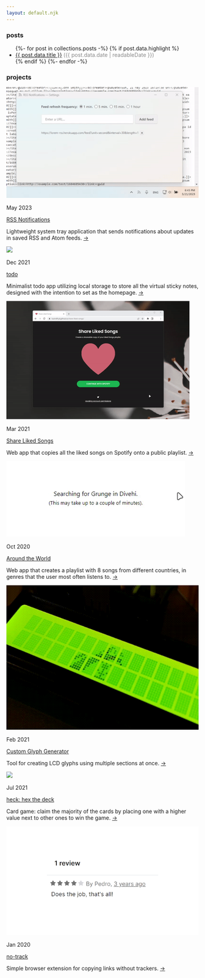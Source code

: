 ```yaml
---
layout: default.njk
---
```


### posts

<ul>
    {%- for post in collections.posts -%}
        {% if post.data.highlight %}
            <li><a href="{{ post.url }}">{{ post.data.title }}</a> <span style="opacity: 0.5">({{ post.data.date | readableDate }})</span></li>
        {% endif %}
    {%- endfor -%}
</ul>

### projects

<div class="projects">
    <div class="item">
        <img src="/rss-notifications.gif" class="demo"/>
        <p class="date">May 2023</p>
        <a href="https://github.com/tusindfryd/rss-notifications" class="title">RSS Notifications</a>
        <p class="description">Lightweight system tray application that sends notifications about updates in saved RSS and Atom feeds.
        <a href="https://github.com/tusindfryd/rss-notifications">→</a></p>
    </div>
    <div class="item">
        <img src="/todo.gif" class="demo"/>
        <p class="date">Dec 2021</p>
        <a href="https://github.com/tusindfryd/todo" class="title">todo </a>
        <p class="description">Minimalist todo app utilizing local storage to store all the virtual sticky notes,
            designed with the intention to set as the homepage. <a href="https://github.com/tusindfryd/todo">→</a></p>
    </div>
    <div class="item">
        <img src="/share-liked-songs.gif" class="demo"/>
        <p class="date">Mar 2021</p>
        <a href="https://tusindfryd.github.io/share-liked-songs/" class="title">Share Liked Songs</a>
        <p class="description">Web app that copies all the liked songs on Spotify onto a public playlist. <a href="https://tusindfryd.github.io/share-liked-songs/">→</a></p>
    </div>
    <div class="item">
        <img src="/around-the-world.gif" class="demo"/>
        <p class="date">Oct 2020</p>
        <a href="https://tusindfryd.github.io/around-the-world" class="title">Around the World</a>
        <p class="description">Web app that creates a playlist with 8 songs from different countries, in genres that the
            user most often listens to. <a href="https://tusindfryd.github.io/around-the-world">→</a></p>
    </div>
    <div class="item">
        <img src="/butterflies.gif" class="demo"/>
        <p class="date">Feb 2021</p>
        <a href="https://tusindfryd.github.io/screenduino/" class="title">Custom Glyph Generator</a>
        <p class="description">Tool for creating LCD glyphs using multiple sections at once. <a href="https://tusindfryd.github.io/screenduino/">→</a></p>
    </div>
    <div class="item">
        <img src="/bgif.gif" class="demo"/>
        <p class="date">Jul 2021</p>
        <a href="https://tusindfryd.github.io/heck/" class="title">heck: hex the deck</a>
        <p class="description">Card game: claim the majority of the cards by placing one with a higher value next to
            other ones to win the game. <a href="https://tusindfryd.github.io/heck/">→</a></p>
    </div>
    <div class="item">
        <img src="/notrack.png" class="demo"/>
        <p class="date">Jan 2020</p>
        <a href="https://github.com/tusindfryd/no-track" class="title">no-track</a>
        <p class="description">Simple browser extension for copying links without trackers. <a href="https://github.com/tusindfryd/no-track">→</a></p>
    </div>
</div>
